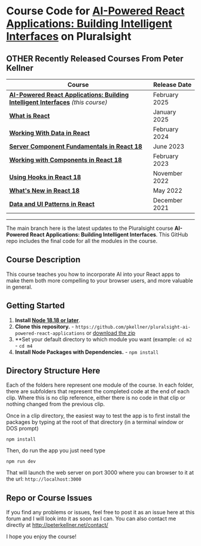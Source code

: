 # Course Code for [AI-Powered React Applications: Building Intelligent Interfaces](https://pluralsight.com/courses/ai-powered-react-applications--building-intelligent-interfaces) on Pluralsight

## OTHER Recently Released Courses From Peter Kellner

| **Course**                                                                                                                 | Release Date  |
|----------------------------------------------------------------------------------------------------------------------------|---------------|
| **[AI-Powered React Applications: Building Intelligent Interfaces]([https://pluralsight.com/courses/ai-powered-react-applications--building-intelligent-interfaces/]([https://app.pluralsight.com/library/courses/ai-powered-react-applications-building-intelligent-interfaces](https://app.pluralsight.com/library/courses/ai-powered-react-applications-building-intelligent-interfaces)))**  *(this course)* | February 2025 |
| **[What is React](https://pluralsight.com/courses/react-what-is/)**                                                        | January 2025  |
| **[Working With Data in React](http://www.pluralsight.com/courses/react-working-data)**                                    | February 2024 |
| **[Server Component Fundamentals in React 18](http://www.pluralsight.com/courses/react-18-server-component-fundamentals)** | June 2023     |
| **[Working with Components in React 18](https://pluralsight.com/courses/react-18-working-components/)**                    | February 2023 |
| **[Using Hooks in React 18](https://pluralsight.com/courses/react-18-using-hooks/)**                                       | November 2022 |
| **[What's New in React 18](https://pluralsight.com/courses/react-18-whats-new/)**                                          | May 2022      |
| **[Data and UI Patterns in React](https://github.com/pkellner/pluralsight-building-essential-ui-data-elements-in-react/)** | December 2021 |



<hr/>

The main branch here is the latest updates to the Pluralsight course <b>AI-Powered React Applications: Building Intelligent Interfaces</b>. This GitHub repo includes the final code for all the modules in the course.

## Course Description

This course teaches you how to incorporate AI into your React apps to make them both more compelling to your browser users, and more valuable in general.

## Getting Started
1. **Install [Node 18.18 or later](https://nodejs.org)**.
2. **Clone this repository.** - `https://github.com/pkellner/pluralsight-ai-powered-react-applications` or [download the zip](https://github.com/pkellner/pluralsight-ai-powered-react-applications/archive/main.zip)
3. **Set your default directory to which module you want (example: `cd m2` - `cd m4`
4. **Install Node Packages with Dependencies.** - `npm install`

## Directory Structure Here

Each of the folders here represent one module of the course.  In each folder, there are subfolders that represent the completed code at the end of each clip. Where this is no clip reference, either there is no code in that clip or nothing changed from the previous clip.

Once in a clip directory, the easiest way to test the app is to first install the packages by typing at the root of that directory (in a terminal window or DOS prompt)

`npm install`

Then, do run the app you just need type

`npm run dev`

That will launch the web server on port 3000 where you can browser to it at the url: `http://localhost:3000`


## Repo or Course Issues

If you find any problems or issues, feel free to post it as an issue here at this forum and I will look into it as soon as I can. You can also contact me directly at http://peterkellner.net/contact/

I hope you enjoy the course!











